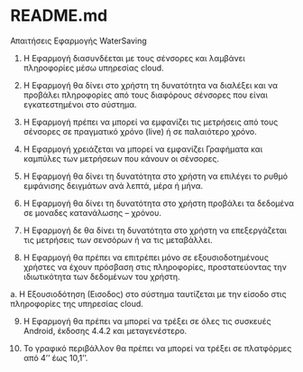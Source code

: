 # README.md

Απαιτήσεις Εφαρμογής WaterSaving

1.	Η Εφαρμογή διασυνδέεται με τους σένσορες και λαμβάνει πληροφορίες μέσω υπηρεσίας cloud.

2.	Η Εφαρμογή θα δίνει στο χρήστη τη δυνατότητα να διαλέξει και να προβάλει πληροφορίες από τους διαφόρους σένσορες που είναι εγκατεστημένοι στο σύστημα. 

3.	Η Εφαρμογή πρέπει να μπορεί να εμφανίζει τις μετρήσεις από τους σένσορες σε πραγματικό χρόνο (live) ή σε παλαιότερο χρόνο. 

4.	Η Εφαρμογή χρειάζεται να μπορεί να εμφανίζει Γραφήματα και καμπύλες των μετρήσεων που κάνουν οι σένσορες.

5.	Η Εφαρμογή θα δίνει τη δυνατότητα στο χρήστη να επιλέγει το ρυθμό εμφάνισης δειγμάτων ανά λεπτά, μέρα ή μήνα.

6.	Η Εφαρμογή θα δίνει τη δυνατότητα στο χρήστη προβάλει τα δεδομένα σε μοναδες κατανάλωσης – χρόνου.  

7.	H Eφαρμογή δε θα δίνει τη δυνατότητα στο χρήστη να επεξεργάζεται τις μετρήσεις των σενσόρων ή να τις μεταβάλλει.

8.	Η Εφαρμογή θα πρέπει να επιτρέπει μόνο σε εξουσιοδοτημένους χρήστες να έχουν πρόσβαση στις πληροφορίες, προστατεύοντας την ιδιωτικότητα των δεδομένων του χρήστη. 

a.	H Εξουσιοδότηση (Εισοδος) στο σύστημα ταυτίζεται με την είσοδο στις πληροφορίες της υπηρεσίας cloud.

9.	Η Εφαρμογή θα πρέπει να μπορεί να τρέξει σε όλες τις συσκευές Android, έκδοσης  4.4.2 και μεταγενέστερο. 

10.	Το γραφικό περιβάλλον θα πρέπει να μπορεί να τρέξει σε πλατφόρμες από 4’’ έως 10,1’’.




